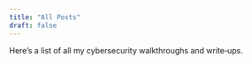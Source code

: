 ```yaml
---
title: "All Posts"
draft: false
---
```


Here’s a list of all my cybersecurity walkthroughs and write‑ups.
